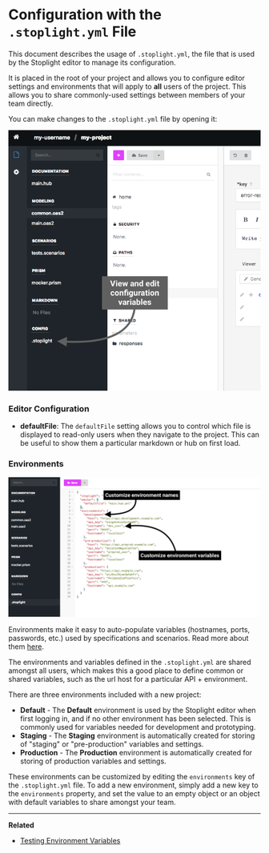 # Configuration with the `.stoplight.yml` File

This document describes the usage of `.stoplight.yml`, the file that is used by the Stoplight editor to manage its configuration.

It is placed in the root of your project and allows you to configure editor settings and environments that will apply to **all** users of the project. This allows you to share commonly-used settings between members of your team directly.

You can make changes to the `.stoplight.yml` file by opening it:

![](../../assets/images/editor-configuration.png)

### Editor Configuration

- **defaultFile**: The `defaultFile` setting allows you to control which file is displayed to read-only users when they navigate to the project. This can be useful to show them a particular markdown or hub on first load.

### Environments

![](../../assets/images/editor-configuration2.png)

Environments make it easy to auto-populate variables (hostnames, ports, passwords, etc.) used by specifications and scenarios. Read more about them [here](../testing/variables-environment.md).

The environments and variables defined in the `.stoplight.yml` are shared amongst all users, which makes this a good place to define common or shared variables, such as the url host for a particular API + environment. 

There are three environments included with a new project:

* __Default__ - The __Default__ environment is used by the Stoplight editor when first logging in, and if no other environment has been selected. This is commonly used for variables needed for development and prototyping.
* __Staging__ - The __Staging__ environment is automatically created for storing of "staging" or "pre-production" variables and settings.
* __Production__ - The __Production__ environment is automatically created for storing of production variables and settings.

These environments can be customized by editing the `environments` key of the `.stoplight.yml` file. To add a new environment, simply add a new key to the `environments` property, and set the value to an empty object or an object with default variables to share amongst your team.

***

**Related**

* [Testing Environment Variables](../testing/variables-environment.md)
